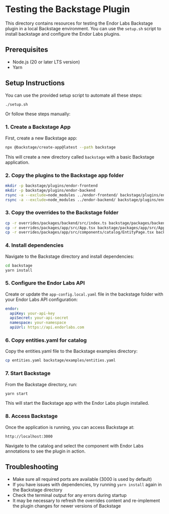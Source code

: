 # Testing the Backstage Plugin

This directory contains resources for testing the Endor Labs Backstage plugin in a local Backstage environment. You can use the `setup.sh` script to install backstage and configure the Endor Labs plugins.

## Prerequisites

- Node.js (20 or later LTS version)
- Yarn

## Setup Instructions

You can use the provided setup script to automate all these steps:

```bash
./setup.sh
```

Or follow these steps manually:

### 1. Create a Backstage App

First, create a new Backstage app:

```bash
npx @backstage/create-app@latest --path backstage
```

This will create a new directory called `backstage` with a basic Backstage application.

### 2. Copy the plugins to the Backstage app folder

```bash
mkdir -p backstage/plugins/endor-frontend
mkdir -p backstage/plugins/endor-backend
rsync -a --exclude=node_modules ../endor-frontend/ backstage/plugins/endor-frontend/
rsync -a --exclude=node_modules ../endor-backend/ backstage/plugins/endor-backend/
```

### 3. Copy the overrides to the Backstage folder

```bash
cp -r overrides/packages/backend/src/index.ts backstage/packages/backend/src/index.ts
cp -r overrides/packages/app/src/App.tsx backstage/packages/app/src/App.tsx
cp -r overrides/packages/app/src/components/catalog/EntityPage.tsx backstage/packages/app/src/components/catalog/EntityPage.tsx
```

### 4. Install dependencies

Navigate to the Backstage directory and install dependencies:

```bash
cd backstage
yarn install
```

### 5. Configure the Endor Labs API

Create or update the `app-config.local.yaml` file in the backstage folder with your Endor Labs API configuration:

```yaml
endor:
  apiKey: your-api-key
  apiSecret: your-api-secret
  namespace: your-namespace
  apiUrl: https://api.endorlabs.com
```

### 6. Copy entities.yaml for catalog

Copy the entities.yaml file to the Backstage examples directory:

```bash
cp entities.yaml backstage/examples/entities.yaml
```

### 7. Start Backstage

From the Backstage directory, run:

```bash
yarn start
```

This will start the Backstage app with the Endor Labs plugin installed.

### 8. Access Backstage

Once the application is running, you can access Backstage at:

```
http://localhost:3000
```

Navigate to the catalog and select the component with Endor Labs annotations to see the plugin in action.

## Troubleshooting

- Make sure all required ports are available (3000 is used by default)
- If you have issues with dependencies, try running `yarn install` again in the Backstage directory
- Check the terminal output for any errors during startup
- It may be necessary to refresh the overrides content and re-implement the plugin changes for newer versions of Backstage
